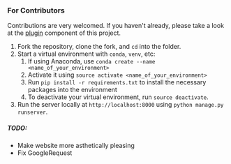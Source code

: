 ### For Contributors

Contributions are very welcomed. If you haven't already, please take a look at the [plugin](https://github.com/mchao409/sublime-text-file-sync) component of this project.

1. Fork the repository, clone the fork, and `cd` into the folder.
2. Start a virtual environment with `conda`, `venv`, etc: 
	1. If using Anaconda, use `conda create --name <name_of_your_environment>`
	2. Activate it using `source activate <name_of_your_environment>`
	3. Run `pip install -r requirements.txt` to install the necessary packages into the environment
	4. To deactivate your virtual environment, run `source deactivate`. 
3. Run the server locally at `http://localhost:8000` using `python manage.py runserver`.

##### TODO:
* Make website more asthetically pleasing
* Fix GoogleRequest
